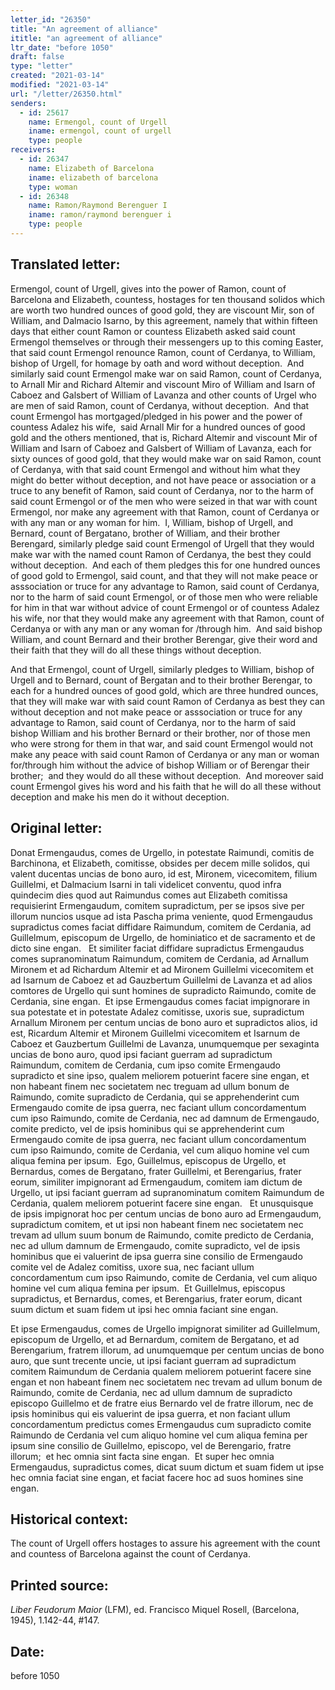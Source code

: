 ```yaml
---
letter_id: "26350"
title: "An agreement of alliance"
ititle: "an agreement of alliance"
ltr_date: "before 1050"
draft: false
type: "letter"
created: "2021-03-14"
modified: "2021-03-14"
url: "/letter/26350.html"
senders:
  - id: 25617
    name: Ermengol, count of Urgell
    iname: ermengol, count of urgell
    type: people
receivers:
  - id: 26347
    name: Elizabeth of Barcelona
    iname: elizabeth of barcelona
    type: woman
  - id: 26348
    name: Ramon/Raymond Berenguer I
    iname: ramon/raymond berenguer i
    type: people
---
```

<h2> Translated letter:</h2><p>Ermengol, count of Urgell, gives into the power of Ramon, count of Barcelona and Elizabeth, countess, hostages for ten thousand solidos which are worth two hundred ounces of good gold, they are viscount Mir, son of William, and Dalmacio Isarno, by this agreement, namely that within fifteen days that either count Ramon or countess Elizabeth asked said count Ermengol themselves or through their messengers up to this coming Easter, that said count Ermengol renounce Ramon, count of Cerdanya, to William, bishop of Urgell, for homage by oath and word without deception.&nbsp; And similarly said count Ermengol make war on said Ramon, count of Cerdanya, to Arnall Mir and Richard Altemir and viscount Miro of William and Isarn of Caboez and Galsbert of William of Lavanza and other counts of Urgel who are men of said Ramon, count of Cerdanya, without deception.&nbsp; And that count Ermengol has mortgaged/pledged in his power and the power of countess Adalez his wife, &nbsp;said Arnall Mir for a hundred ounces of good gold and the others mentioned, that is, Richard Altemir and viscount Mir of William and Isarn of Caboez and Galsbert of William of Lavanza, each for sixty ounces of good gold, that they would make war on said Ramon, count of Cerdanya, with that said count Ermengol and without him what they might do better without deception, and not have peace or association or a truce to any benefit of Ramon, said count of Cerdanya, nor to the harm of said count Ermengol or of the men who were seized in that war with count Ermengol, nor make any agreement with that Ramon, count of Cerdanya or with any man or any woman for him.&nbsp; I, William, bishop of Urgell, and Bernard, count of Bergatano, brother of William, and their brother Berengard, similarly pledge said count Ermengol of Urgell that they would make war with the named count Ramon of Cerdanya, the best they could without deception.&nbsp; And each of them pledges this for one hundred ounces of good gold to Ermengol, said count, and that they will not make peace or asssociation or truce for any advantage to Ramon, said count of Cerdanya, nor to the harm of said count Ermengol, or of those men who were reliable for him in that war without advice of count Ermengol or of countess Adalez his wife, nor that they would make any agreement with that Ramon, count of Cerdanya or with any man or any woman for /through him.&nbsp; And said bishop William, and count Bernard and their brother Berengar, give their word and their faith that they will do all these things without deception.</p><p>And that Ermengol, count of Urgell, similarly pledges to William, bishop of Urgell and to Bernard, count of Bergatan and to their brother Berengar, to each for a hundred ounces of good gold, which are three hundred ounces, that they will make war with said count Ramon of Cerdanya as best they can without deception and not make peace or asssociation or truce for any advantage to Ramon, said count of Cerdanya, nor to the harm of said bishop William and his brother Bernard or their brother, nor of those men who were strong for them in that war, and said count Ermengol would not make any peace with said count Ramon of Cerdanya or any man or woman for/through him without the advice of bishop William or of Berengar their brother;&nbsp; and they would do all these without deception.&nbsp; And moreover said count Ermengol gives his word and his faith that he will do all these without deception and make his men do it without deception.</p><h2 class="mt-4"> Original letter:</h2><p>Donat Ermengaudus, comes de Urgello, in potestate Raimundi, comitis de Barchinona, et Elizabeth, comitisse, obsides per decem mille solidos, qui valent ducentas uncias de bono auro, id est, Mironem, vicecomitem, filium Guillelmi, et Dalmacium Isarni in tali videlicet conventu, quod infra quindecim dies quod aut Raimundus comes aut Elizabeth comitissa requisierint Ermengaudum, comitem supradictum, per se ipsos sive per illorum nuncios usque ad ista Pascha prima veniente, quod Ermengaudus supradictus comes faciat diffidare Raimundum, comitem de Cerdania, ad Guillelmum, episcopum de Urgello, de hominiatico et de sacramento et de dicto sine engan.&nbsp; &nbsp;Et similiter faciat diffidare supradictus Ermengaudus comes supranominatum Raimundum, comitem de Cerdania, ad Arnallum Mironem et ad Richardum Altemir et ad Mironem Guillelmi vicecomitem et ad Isarnum de Caboez et ad Gauzbertum Guillelmi de Lavanza et ad alios comtores de Urgello qui sunt homines de supradicto Raimundo, comite de Cerdania, sine engan.&nbsp; Et ipse Ermengaudus comes faciat impignorare in sua potestate et in potestate Adalez comitisse, uxoris sue, supradictum Arnallum Mironem per centum uncias de bono auro et supradictos alios, id est, Ricardum Altemir et Mironem Guillelmi vicecomitem et Isarnum de Caboez et Gauzbertum Guillelmi de Lavanza, unumquemque per sexaginta uncias de bono auro, quod ipsi faciant guerram ad supradictum Raimundum, comitem de Cerdania, cum ipso comite Ermengaudo supradicto et sine ipso, qualem meliorem potuerint facere sine engan, et non habeant finem nec societatem nec treguam ad ullum bonum de Raimundo, comite supradicto de Cerdania, qui se apprehenderint cum Ermengaudo comite de ipsa guerra, nec faciant ullum concordamentum cum ipso Raimundo, comite de Cerdania, nec ad damnum de Ermengaudo, comite predicto, vel de ipsis hominibus qui se apprehenderint cum Ermengaudo comite de ipsa guerra, nec faciant ullum concordamentum cum ipso Raimundo, comite de Cerdania, vel cum aliquo homine vel cum aliqua femina per ipsum.&nbsp; Ego, Guillelmus, episcopus de Urgello, et Bernardus, comes de Bergatano, frater Guillelmi, et Berengarius, frater eorum, similiter impignorant ad Ermengaudum, comitem iam dictum de Urgello, ut ipsi faciant guerram ad supranominatum comitem Raimundum de Cerdania, qualem meliorem potuerint facere sine engan.&nbsp;&nbsp; Et unusquisque de ipsis impignorat hoc per centum uncias de bono auro ad Ermengaudum, supradictum comitem, et ut ipsi non habeant finem nec societatem nec trevam ad ullum suum bonum de Raimundo, comite predicto de Cerdania, nec ad ullum damnum de Ermengaudo, comite supradicto, vel de ipsis hominibus que ei valuerint de ipsa guerra sine consilio de Ermengaudo comite vel de Adalez comitiss, uxore sua, nec faciant ullum concordamentum cum ipso Raimundo, comite de Cerdania, vel cum aliquo homine vel cum aliqua femina per ipsum.&nbsp; Et Guillelmus, episcopus supradictus, et Bernardus, comes, et Berengarius, frater eorum, dicant suum dictum et suam fidem ut ipsi hec omnia faciant sine engan.</p><p>Et ipse Ermengaudus, comes de Urgello impignorat similiter ad Guillelmum, episcopum de Urgello, et ad Bernardum, comitem de Bergatano, et ad Berengarium, fratrem illorum, ad unumquemque per centum uncias de bono auro, que sunt trecente uncie, ut ipsi faciant guerram ad supradictum comitem Raimundum de Cerdania qualem meliorem potuerint facere sine engan et non habeant finem nec societatem nec trevam ad ullum bonum de Raimundo, comite de Cerdania, nec ad ullum damnum de supradicto episcopo Guillelmo et de fratre eius Bernardo vel de fratre illorum, nec de ipsis hominibus qui eis valuerint de ipsa guerra, et non faciant ullum concordamentum predictus comes Ermengaudus cum supradicto comite Raimundo de Cerdania vel cum aliquo homine vel cum aliqua femina per ipsum sine consilio de Guillelmo, episcopo, vel de Berengario, fratre illorum;&nbsp; et hec omnia sint facta sine engan.&nbsp; Et super hec omnia Ermengaudus, supradictus comes, dicat suum dictum et suam fidem ut ipse hec omnia faciat sine engan, et faciat facere hoc ad suos homines sine engan.</p><h2 class="mt-4"> Historical context:</h2><p>The count of Urgell offers hostages to assure his agreement with the count and countess of Barcelona against the count of Cerdanya.</p><h2 class="mt-4"> Printed source:</h2><p><i>Liber Feudorum Maior</i> (LFM), ed. Francisco Miquel Rosell, (Barcelona, 1945), 1.142-44, #147.</p><h2 class="mt-4"> Date:</h2>before 1050